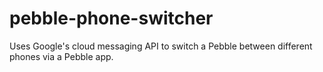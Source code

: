 pebble-phone-switcher
=====================

Uses Google's cloud messaging API to switch a Pebble between different phones via a Pebble app.
